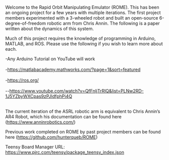 Welcome to the Rapid Orbit Manipulating Emulator (ROME). This has been an ongoing project for a few years with multiple iterations. The first project members experimented with a 3-wheeled robot and built an open-source 6-degree-of-freedom robotic arm from Chris Annin. The following is a paper written about the dynamics of this system.

Much of this project requires the knowledge of programming in Arduino, MATLAB, and ROS.
Please use the following if you wish to learn more about each.
 
-Any Arduino Tutorial on YouTube will work <br></br>
-https://matlabacademy.mathworks.com/?page=1&sort=featured <br></br>
-https://ros.org/ <br></br>
--https://www.youtube.com/watch?v=QfFnljTrRlQ&list=PLNw2RD-1J5YZbyWXCpas9zPJldfphPi4Q <br></br>

The current iteration of the ASRL robotic arm is equivalent to Chris Annin’s AR4 Robot, which his documentation can be found here (https://www.anninrobotics.com/)

Previous work completed on ROME by past project members can be found here (https://github.com/hunterqueb/ROME)

Teensy Board Manager URL: https://www.pjrc.com/teensy/package_teensy_index.json

